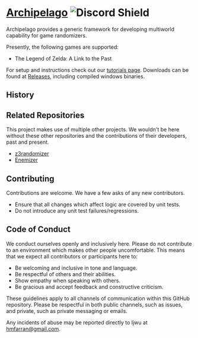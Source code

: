 # [Archipelago](https://archipelago.gg) ![Discord Shield](https://discordapp.com/api/guilds/731205301247803413/widget.png?style=shield)

Archipelago provides a generic framework for developing multiworld capability for game randomizers.

Presently, the following games are supported:
* The Legend of Zelda: A Link to the Past

For setup and instructions check out our [tutorials page](https://archipelago.gg/tutorial).
Downloads can be found at [Releases](https://github.com/Berserker66/MultiWorld-Utilities/releases), including compiled
windows binaries.

## History

## Related Repositories
This project makes use of multiple other projects. We wouldn't be here without these other repositories and the contributions of their developers, past and present.

* [z3randomizer](https://github.com/CaitSith2/z3randomizer)
* [Enemizer](https://github.com/Ijwu/Enemizer)

## Contributing
Contributions are welcome. We have a few asks of any new contributors.

* Ensure that all changes which affect logic are covered by unit tests. 
* Do not introduce any unit test failures/regressions.

## Code of Conduct
We conduct ourselves openly and inclusively here. Please do not contribute to an environment which makes other people uncomfortable. This means that we expect all contributors or participants here to:

* Be welcoming and inclusive in tone and language.
* Be respectful of others and their abilities.
* Show empathy when speaking with others.
* Be gracious and accept feedback and constructive criticism.

These guidelines apply to all channels of communication within this GitHub repository. Please be respectful in both public channels, such as issues, and private, such as private messaging or emails.

Any incidents of abuse may be reported directly to Ijwu at hmfarran@gmail.com.
